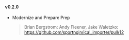 #### v0.2.0
* Modernize and Prepare Prep

  > Brian Bergstrom: Andy Fleener, Jake Waletzko: https://github.com/sportngin/ical_importer/pull/12

